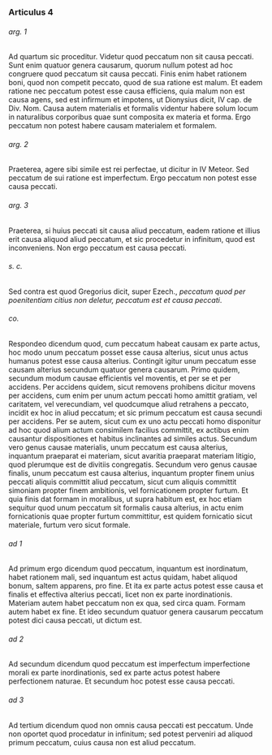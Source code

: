 ### Articulus 4

###### arg. 1
Ad quartum sic proceditur. Videtur quod peccatum non sit causa peccati. Sunt enim quatuor genera causarum, quorum nullum potest ad hoc congruere quod peccatum sit causa peccati. Finis enim habet rationem boni, quod non competit peccato, quod de sua ratione est malum. Et eadem ratione nec peccatum potest esse causa efficiens, quia malum non est causa agens, sed est infirmum et impotens, ut Dionysius dicit, IV cap. de Div. Nom. Causa autem materialis et formalis videntur habere solum locum in naturalibus corporibus quae sunt composita ex materia et forma. Ergo peccatum non potest habere causam materialem et formalem.

###### arg. 2
Praeterea, agere sibi simile est rei perfectae, ut dicitur in IV Meteor. Sed peccatum de sui ratione est imperfectum. Ergo peccatum non potest esse causa peccati.

###### arg. 3
Praeterea, si huius peccati sit causa aliud peccatum, eadem ratione et illius erit causa aliquod aliud peccatum, et sic procedetur in infinitum, quod est inconveniens. Non ergo peccatum est causa peccati.

###### s. c.
Sed contra est quod Gregorius dicit, super Ezech., *peccatum quod per poenitentiam citius non deletur, peccatum est et causa peccati*.

###### co.
Respondeo dicendum quod, cum peccatum habeat causam ex parte actus, hoc modo unum peccatum posset esse causa alterius, sicut unus actus humanus potest esse causa alterius. Contingit igitur unum peccatum esse causam alterius secundum quatuor genera causarum. Primo quidem, secundum modum causae efficientis vel moventis, et per se et per accidens. Per accidens quidem, sicut removens prohibens dicitur movens per accidens, cum enim per unum actum peccati homo amittit gratiam, vel caritatem, vel verecundiam, vel quodcumque aliud retrahens a peccato, incidit ex hoc in aliud peccatum; et sic primum peccatum est causa secundi per accidens. Per se autem, sicut cum ex uno actu peccati homo disponitur ad hoc quod alium actum consimilem facilius committit, ex actibus enim causantur dispositiones et habitus inclinantes ad similes actus. Secundum vero genus causae materialis, unum peccatum est causa alterius, inquantum praeparat ei materiam, sicut avaritia praeparat materiam litigio, quod plerumque est de divitiis congregatis. Secundum vero genus causae finalis, unum peccatum est causa alterius, inquantum propter finem unius peccati aliquis committit aliud peccatum, sicut cum aliquis committit simoniam propter finem ambitionis, vel fornicationem propter furtum. Et quia finis dat formam in moralibus, ut supra habitum est, ex hoc etiam sequitur quod unum peccatum sit formalis causa alterius, in actu enim fornicationis quae propter furtum committitur, est quidem fornicatio sicut materiale, furtum vero sicut formale.

###### ad 1
Ad primum ergo dicendum quod peccatum, inquantum est inordinatum, habet rationem mali, sed inquantum est actus quidam, habet aliquod bonum, saltem apparens, pro fine. Et ita ex parte actus potest esse causa et finalis et effectiva alterius peccati, licet non ex parte inordinationis. Materiam autem habet peccatum non ex qua, sed circa quam. Formam autem habet ex fine. Et ideo secundum quatuor genera causarum peccatum potest dici causa peccati, ut dictum est.

###### ad 2
Ad secundum dicendum quod peccatum est imperfectum imperfectione morali ex parte inordinationis, sed ex parte actus potest habere perfectionem naturae. Et secundum hoc potest esse causa peccati.

###### ad 3
Ad tertium dicendum quod non omnis causa peccati est peccatum. Unde non oportet quod procedatur in infinitum; sed potest perveniri ad aliquod primum peccatum, cuius causa non est aliud peccatum.

